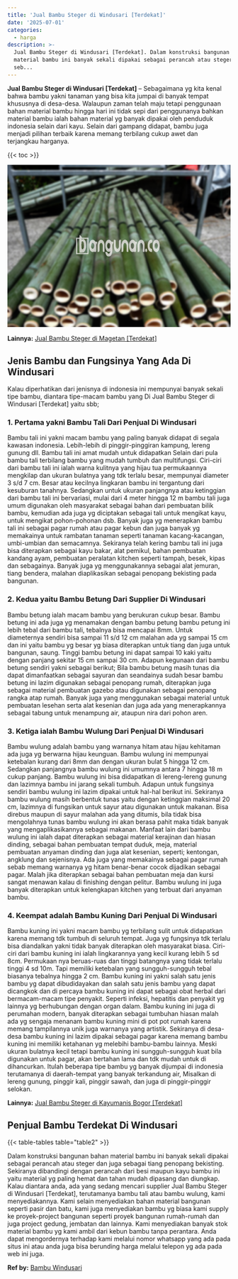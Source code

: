 ```yaml
---
title: 'Jual Bambu Steger di Windusari [Terdekat]'
date: '2025-07-01'
categories:
  - harga
description: >-
  Jual Bambu Steger di Windusari [Terdekat]. Dalam konstruksi bangunan bahan
  material bambu ini banyak sekali dipakai sebagai perancah atau steger dan juga
  seb...
---
```


**Jual Bambu Steger di Windusari \[Terdekat\]** – Sebagaimana yg kita kenal bahwa bambu yakni tanaman yang bisa kita jumpai di banyak tempat khususnya di desa-desa. Walaupun zaman telah maju tetapi penggunaan bahan material bambu hingga hari ini tidak sepi dari penggunanya bahkan material bambu ialah bahan material yg banyak dipakai oleh penduduk indonesia selain dari kayu. Selain dari gampang didapat, bambu juga menjadi pilihan terbaik karena memang terbilang cukup awet dan terjangkau harganya.

{{< toc >}}

![Jual Bambu Steger di Windusari [Terdekat]](/images/jual-bambu-tali-40.png)

**Lainnya:** [Jual Bambu Steger di Magetan \[Terdekat\]](https://bambu.bangunan.co/jual-bambu-steger-di-magetan-terdekat/)

## Jenis Bambu dan Fungsinya Yang Ada Di Windusari

Kalau diperhatikan dari jenisnya di indonesia ini mempunyai banyak sekali tipe bambu, diantara tipe-macam bambu yang Di Jual Bambu Steger di Windusari \[Terdekat\] yaitu sbb;

### 1\. Pertama yakni Bambu Tali Dari Penjual Di Windusari

Bambu tali ini yakni macam bambu yang paling banyak didapat di segala kawasan indonesia. Lebih-lebih di pinggir-pinggiran kampung, lereng gunung dll. Bambu tali ini amat mudah untuk didapatkan Selain dari pula bambu tali terbilang bambu yang mudah tumbuh dan multifungsi. Ciri-ciri dari bambu tali ini ialah warna kulitnya yang hijau tua permukaannya mengkilap dan ukuran bulatnya yang tdk terlalu besar, mempunyai diameter 3 s/d 7 cm. Besar atau kecilnya lingkaran bambu ini tergantung dari kesuburan tanahnya. Sedangkan untuk ukuran panjangnya atau ketinggian dari bambu tali ini bervariasi, mulai dari 4 meter hingga 12 m bambu tali juga umum digunakan oleh masyarakat sebagai bahan dari pembuatan bilik bambu, kemudian ada juga yg diciptakan sebagai tali untuk mengikat kayu, untuk mengikat pohon-pohonan dsb. Banyak juga yg menerapkan bambu tali ini sebagai pagar rumah atau pagar kebun dan juga banyak yg memakainya untuk rambatan tanaman seperti tanaman kacang-kacangan, umbi-umbian dan semacamnya. Sekiranya telah kering bambu tali ini juga bisa diterapkan sebagai kayu bakar, alat pemikul, bahan pembuatan kandang ayam, pembuatan peralatan kitchen seperti tampah, besek, kipas dan sebagainya. Banyak juga yg menggunakannya sebagai alat jemuran, tiang bendera, malahan diaplikasikan sebagai penopang bekisting pada bangunan.

### 2\. Kedua yaitu Bambu Betung Dari Supplier Di Windusari

Bambu betung ialah macam bambu yang berukuran cukup besar. Bambu betung ini ada juga yg menamakan dengan bambu petung bambu petung ini lebih tebal dari bambu tali, tebalnya bisa mencapai 8mm. Untuk diameternya sendiri bisa sampai 11 s/d 12 cm malahan ada yg sampai 15 cm dan ini yaitu bambu yg besar yg biasa diterapkan untuk tiang dan juga untuk bangunan, saung. Tinggi bambu betung ini dapat sampai 10 kaki yaitu dengan panjang sekitar 15 cm sampai 30 cm. Adapun kegunaan dari bambu betung sendiri yakni sebagai berikut; Bila bambu betung masih tunas dia dapat dimanfaatkan sebagai sayuran dan seandainya sudah besar bambu betung ini lazim digunakan sebagai penopang rumah, diterapkan juga sebagai material pembuatan gazebo atau digunakan sebagai penopang rangka atap rumah. Banyak juga yang menggunakan sebagai material untuk pembuatan lesehan serta alat kesenian dan juga ada yang menerapkannya sebagai tabung untuk menampung air, ataupun nira dari pohon aren.

### 3\. Ketiga ialah Bambu Wulung Dari Penjual Di Windusari

Bambu wulung adalah bambu yang warnanya hitam atau hijau kehitaman ada juga yg berwarna hijau keunguan. Bambu wulung ini mempunyai ketebalan kurang dari 8mm dan dengan ukuran bulat 5 hingga 12 cm. Sedangkan panjangnya bambu wulung ini umumnya antara 7 hingga 18 m cukup panjang. Bambu wulung ini bisa didapatkan di lereng-lereng gunung dan lazimnya bambu ini jarang sekali tumbuh. Adapun untuk fungsinya sendiri bambu wulung ini lazim dipakai untuk hal-hal berikut ini. Sekiranya bambu wulung masih berbentuk tunas yaitu dengan ketinggian maksimal 20 cm, lazimnya di fungsikan untuk sayur atau digunakan untuk makanan. Bisa direbus maupun di sayur malahan ada yang ditumis, bila tidak bisa mengolahnya tunas bambu wulung ini akan berasa pahit maka tidak banyak yang mengaplikasikannya sebagai makanan. Manfaat lain dari bambu wulung ini ialah dapat diterapkan sebagai material kerajinan dan hiasan dinding, sebagai bahan pembuatan tempat duduk, meja, material pembuatan anyaman dinding dan juga alat kesenian, seperti; kentongan, angklung dan sejenisnya. Ada juga yang memakainya sebagai pagar rumah sebab memang warnanya yg hitam benar-benar cocok dijadikan sebagai pagar. Malah jika diterapkan sebagai bahan pembuatan meja dan kursi sangat menawan kalau di finishing dengan pelitur. Bambu wulung ini juga banyak diterapkan untuk kelengkapan kitchen yang terbuat dari anyaman bambu.

### 4\. Keempat adalah Bambu Kuning Dari Penjual Di Windusari

Bambu kuning ini yakni macam bambu yg terbilang sulit untuk didapatkan karena memang tdk tumbuh di seluruh tempat. Juga yg fungsinya tdk terlalu bisa diandalkan yakni tidak banyak diterapkan oleh masyarakat biasa. Ciri-ciri dari bambu kuning ini ialah lingkarannya yang kecil kurang lebih 5 sd 8cm. Permukaan nya beruas-ruas dan tinggi batangnya yang tidak terlalu tinggi 4 sd 10m. Tapi memiliki ketebalan yang sungguh-sungguh tebal biasanya tebalnya hingga 2 cm. Bambu kuning ini yakni salah satu jenis bambu yg dapat dibudidayakan dan salah satu jenis bambu yang dapat dicangkok dan di percaya bambu kuning ini dapat sebagai obat herbal dari bermacam-macam tipe penyakit. Seperti infeksi, hepatitis dan penyakit yg lainnya yg berhubungan dengan organ dalam. Bambu kuning ini juga di perumahan modern, banyak diterapkan sebagai tumbuhan hiasan malah ada yg sengaja menanam bambu kuning mini di pot pot rumah karena memang tampilannya unik juga warnanya yang artistik. Sekiranya di desa-desa bambu kuning ini lazim dipakai sebagai pagar karena memang bambu kuning ini memiliki ketahanan yg melebihi bambu-bambu lainnya. Meski ukuran bulatnya kecil tetapi bambu kuning ini sungguh-sungguh kuat bila digunakan untuk pagar, akan bertahan lama dan tdk mudah untuk di dihancurkan. Itulah beberapa tipe bambu yg banyak dijumpai di indonesia terutamanya di daerah-tempat yang banyak terkandung air, Misalkan di lereng gunung, pinggir kali, pinggir sawah, dan juga di pinggir-pinggir selokan.

**Lainnya:** [Jual Bambu Steger di Kayumanis Bogor \[Terdekat\]](https://bambu.bangunan.co/jual-bambu-steger-di-kayumanis-bogor-terdekat/)

## Penjual Bambu Terdekat Di Windusari

{{< table-tables table="table2" >}}

Dalam konstruksi bangunan bahan material bambu ini banyak sekali dipakai sebagai perancah atau steger dan juga sebagai tiang penopang bekisting. Sekiranya dibandingi dengan perancah dari besi maupun kayu bambu ini yaitu material yg paling hemat dan tahan mudah dipasang dan diungkap. Kalau diantara anda, ada yang sedang mencari supplier Jual Bambu Steger di Windusari \[Terdekat\], terutamanya bambu tali atau bambu wulung, kami menyediakannya. Kami selain menyediakan bahan material bangunan seperti pasir dan batu, kami juga menyediakan bambu yg biasa kami supply ke proyek-project bangunan seperti proyek bangunan rumah-rumah dan juga project gedung, jembatan dan lainnya. Kami menyediakan banyak stok material bambu yg kami ambil dari kebun bambu tanpa perantara. Anda dapat mengordernya terhadap kami melalui nomor whatsapp yang ada pada situs ini atau anda juga bisa berunding harga melalui telepon yg ada pada web ini juga.

**Ref by:** [Bambu Windusari](https://id.wikipedia.org/wiki/Bambu)
